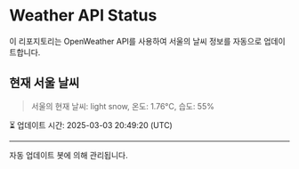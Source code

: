 
# Weather API Status

이 리포지토리는 OpenWeather API를 사용하여 서울의 날씨 정보를 자동으로 업데이트합니다.

## 현재 서울 날씨
> 서울의 현재 날씨: light snow, 온도: 1.76°C, 습도: 55%

⏳ 업데이트 시간: 2025-03-03 20:49:20 (UTC)

---
자동 업데이트 봇에 의해 관리됩니다.
